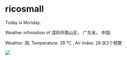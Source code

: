 # ricosmall

Today is Monday.

Weather infomation of 深圳市南山区， 广东省， 中国: 

Weather: 阴, Temperature: 29 ℃ , Air Index: 26 优2个预警

<img src="https://github-readme-stats.vercel.app/api?username=ricosmall&show_icons=true" />
